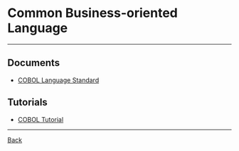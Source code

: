 # Common Business-oriented Language

---

## Documents

- [COBOL Language Standard](https://pubs.opengroup.org/onlinepubs/009680799/toc.pdf)

## Tutorials

- [COBOL Tutorial](https://www.tutorialspoint.com/cobol/index.htm)

---

[Back](./../Compiled.md)
